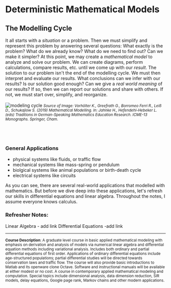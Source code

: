 # Deterministic Mathematical Models 

## The Modelling Cycle

It all starts with a *situation* or a problem. Then we must simplify and represent this problem by answering several questions: What exactly is the problem? What do we already know? What do we need to find out? Can we make it simpler? At this point, we may create a *mathematical model* to analyze and solve our problem. We can create diagrams, perform calculations, compare results, etc. until we come up with our *result*. The solution to our problem isn't the end of the modelling cycle. We must then interpret and evaluate our results. What conclusions can we infer with our results? Is our solution good enough? Can we give a *real world meaning* of our results? If so, then we can report our solutions and share with others. If not, we must start over, simplify, and reorganize. 
<br>
<br>
![modeling cycle](https://media.springernature.com/original/springer-static/image/chp%3A10.1007%2F978-3-030-11069-7_4/MediaObjects/456589_1_En_4_Fig4_HTML.png)
*<small>Source of Image: Vorhölter K., Greefrath G., Borromeo Ferri R., Leiß D., Schukajlow S. (2019) Mathematical Modelling. In: Jahnke H., Hefendehl-Hebeker L. (eds) Traditions in German-Speaking Mathematics Education Research. ICME-13 Monographs. Springer, Cham.</small>*
<br>
<br>
<br>
<br>

### General Applications 
- physical systems like fluids, or traffic flow
- mechanical systems like mass-spring or pendulum
- biolgical systems like animal populations or birth-death cycle
- electrical systems like circuits

As you can see, there are several real-world applications that modelled with mathematics. But before we dive deep into these applications, let's refresh our skills in differential equations and linear algebra. Throughout the notes, I assume everyone knows calculus.

### Refresher Notes:
Linear Algebra - add link
Differential Equations -add link










----------
<small><b>Course Description</b>: A graduate level course in basic applied mathematical modeling with emphasis on derivation and analysis of models via numerical linear algebra and differential equation methods including variational analysis. Includes both ordinary and partial differential equations of first order. Applications of ordinary differential equations include age-structured populations; partial differential studies will be directed towards conservation laws and traffic flow. The course will also provide basic introductions to Matlab and its openware clone Octave. Software and instructional manuals will be available at either modest or no cost. A course in contemporary applied mathematical modeling and computation. Special topics include dimensional analysis, data dimension reduction, SIR models, delay equations, Google page rank, Markov chains and other modern applications.</small>
